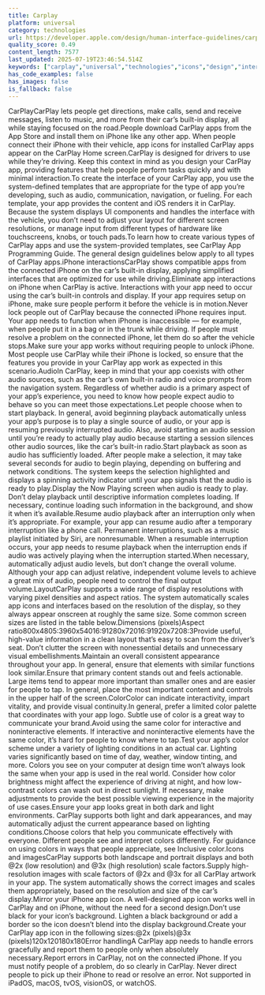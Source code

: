 ```yaml
---
title: Carplay
platform: universal
category: technologies
url: https://developer.apple.com/design/human-interface-guidelines/carplay
quality_score: 0.49
content_length: 7577
last_updated: 2025-07-19T23:46:54.514Z
keywords: ["carplay","universal","technologies","icons","design","interface","system","navigation","layout","input","controls","motion","selection","visual","color","images"]
has_code_examples: false
has_images: false
is_fallback: false
---
```


CarPlayCarPlay lets people get directions, make calls, send and receive messages, listen to music, and more from their car’s built-in display, all while staying focused on the road.People download CarPlay apps from the App Store and install them on iPhone like any other app. When people connect their iPhone with their vehicle, app icons for installed CarPlay apps appear on the CarPlay Home screen.CarPlay is designed for drivers to use while they’re driving. Keep this context in mind as you design your CarPlay app, providing features that help people perform tasks quickly and with minimal interaction.To create the interface of your CarPlay app, you use the system-defined templates that are appropriate for the type of app you’re developing, such as audio, communication, navigation, or fueling. For each template, your app provides the content and iOS renders it in CarPlay. Because the system displays UI components and handles the interface with the vehicle, you don’t need to adjust your layout for different screen resolutions, or manage input from different types of hardware like touchscreens, knobs, or touch pads.To learn how to create various types of CarPlay apps and use the system-provided templates, see CarPlay App Programming Guide. The general design guidelines below apply to all types of CarPlay apps.iPhone interactionsCarPlay shows compatible apps from the connected iPhone on the car’s built-in display, applying simplified interfaces that are optimized for use while driving.Eliminate app interactions on iPhone when CarPlay is active. Interactions with your app need to occur using the car’s built-in controls and display. If your app requires setup on iPhone, make sure people perform it before the vehicle is in motion.Never lock people out of CarPlay because the connected iPhone requires input. Your app needs to function when iPhone is inaccessible — for example, when people put it in a bag or in the trunk while driving. If people must resolve a problem on the connected iPhone, let them do so after the vehicle stops.Make sure your app works without requiring people to unlock iPhone. Most people use CarPlay while their iPhone is locked, so ensure that the features you provide in your CarPlay app work as expected in this scenario.AudioIn CarPlay, keep in mind that your app coexists with other audio sources, such as the car’s own built-in radio and voice prompts from the navigation system. Regardless of whether audio is a primary aspect of your app’s experience, you need to know how people expect audio to behave so you can meet those expectations.Let people choose when to start playback. In general, avoid beginning playback automatically unless your app’s purpose is to play a single source of audio, or your app is resuming previously interrupted audio. Also, avoid starting an audio session until you’re ready to actually play audio because starting a session silences other audio sources, like the car’s built-in radio.Start playback as soon as audio has sufficiently loaded. After people make a selection, it may take several seconds for audio to begin playing, depending on buffering and network conditions. The system keeps the selection highlighted and displays a spinning activity indicator until your app signals that the audio is ready to play.Display the Now Playing screen when audio is ready to play. Don’t delay playback until descriptive information completes loading. If necessary, continue loading such information in the background, and show it when it’s available.Resume audio playback after an interruption only when it’s appropriate. For example, your app can resume audio after a temporary interruption like a phone call. Permanent interruptions, such as a music playlist initiated by Siri, are nonresumable. When a resumable interruption occurs, your app needs to resume playback when the interruption ends if audio was actively playing when the interruption started.When necessary, automatically adjust audio levels, but don’t change the overall volume. Although your app can adjust relative, independent volume levels to achieve a great mix of audio, people need to control the final output volume.LayoutCarPlay supports a wide range of display resolutions with varying pixel densities and aspect ratios. The system automatically scales app icons and interfaces based on the resolution of the display, so they always appear onscreen at roughly the same size. Some common screen sizes are listed in the table below.Dimensions (pixels)Aspect ratio800x4805:3960x54016:91280x72016:91920x7208:3Provide useful, high-value information in a clean layout that’s easy to scan from the driver’s seat. Don’t clutter the screen with nonessential details and unnecessary visual embellishments.Maintain an overall consistent appearance throughout your app. In general, ensure that elements with similar functions look similar.Ensure that primary content stands out and feels actionable. Large items tend to appear more important than smaller ones and are easier for people to tap. In general, place the most important content and controls in the upper half of the screen.ColorColor can indicate interactivity, impart vitality, and provide visual continuity.In general, prefer a limited color palette that coordinates with your app logo. Subtle use of color is a great way to communicate your brand.Avoid using the same color for interactive and noninteractive elements. If interactive and noninteractive elements have the same color, it’s hard for people to know where to tap.Test your app’s color scheme under a variety of lighting conditions in an actual car. Lighting varies significantly based on time of day, weather, window tinting, and more. Colors you see on your computer at design time won’t always look the same when your app is used in the real world. Consider how color brightness might affect the experience of driving at night, and how low-contrast colors can wash out in direct sunlight. If necessary, make adjustments to provide the best possible viewing experience in the majority of use cases.Ensure your app looks great in both dark and light environments. CarPlay supports both light and dark appearances, and may automatically adjust the current appearance based on lighting conditions.Choose colors that help you communicate effectively with everyone. Different people see and interpret colors differently. For guidance on using colors in ways that people appreciate, see Inclusive color.Icons and imagesCarPlay supports both landscape and portrait displays and both @2x (low resolution) and @3x (high resolution) scale factors.Supply high-resolution images with scale factors of @2x and @3x for all CarPlay artwork in your app. The system automatically shows the correct images and scales them appropriately, based on the resolution and size of the car’s display.Mirror your iPhone app icon. A well-designed app icon works well in CarPlay and on iPhone, without the need for a second design.Don’t use black for your icon’s background. Lighten a black background or add a border so the icon doesn’t blend into the display background.Create your CarPlay app icon in the following sizes:@2x (pixels)@3x (pixels)120x120180x180Error handlingA CarPlay app needs to handle errors gracefully and report them to people only when absolutely necessary.Report errors in CarPlay, not on the connected iPhone. If you must notify people of a problem, do so clearly in CarPlay. Never direct people to pick up their iPhone to read or resolve an error. Not supported in iPadOS, macOS, tvOS, visionOS, or watchOS.